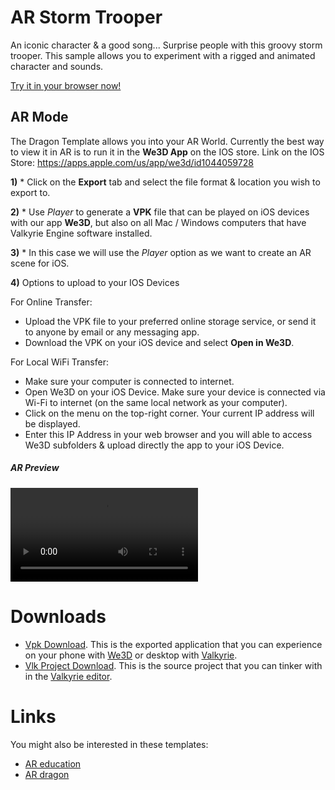 
# AR Storm Trooper
An iconic character & a good song... Surprise people with this groovy storm trooper. This sample allows you to experiment with a rigged and animated character and sounds.

[Try it in your browser now!](/vlk/samples/ar-storm-trooper/Storm-Trooper-Sample-V2.vpk)

## AR Mode 
The Dragon Template allows you into your AR World. Currently the best way to view it in AR is to run it in the **We3D App** on the IOS store. 
Link on the IOS Store: https://apps.apple.com/us/app/we3d/id1044059728


**1)**  * Click on the **Export** tab and select the file format & location you wish to export to.

**2)** * Use *Player* to generate a **VPK** file that can be played on iOS devices with our app **We3D**, but also on all Mac / Windows computers that have Valkyrie Engine software installed.

**3)** * In this case we will use the *Player* option as we want to create an AR scene for iOS.

**4)** Options to upload to your IOS Devices 

For Online Transfer:

* Upload the VPK file to your preferred online storage service, or send it to anyone by email or any messaging app.
* Download the VPK on your iOS device and select **Open in We3D**.

For Local WiFi Transfer:

* Make sure your computer is connected to internet.
* Open We3D on your iOS Device. Make sure your device is connected via Wi-Fi to internet (on the same local network as your computer).
* Click on the menu on the top-right corner. Your current IP address will be displayed.
* Enter this IP Address in your web browser and you will able to access We3D subfolders & upload directly the app to your iOS Device.

##### AR Preview
![stormtrooper_rig_ar_03](https://cdn2.talansoft.com/ftp/vids/storm_trooper_01/stormtrooper_rig_ar_03.mp4)

# Downloads

- [Vpk Download](https://cdn2.talansoft.com/ftp/samples/Storm-Trooper-Sample-V2.vpk). This is the exported application that you can experience on your phone with [We3D](/vlk/downloads#we3d) or desktop with [Valkyrie](/vlk/downloads#vlk).
- [Vlk Project Download](https://cdn2.talansoft.com/ftp/samples/Storm-Trooper-Sample-V2.zip). This is the source project that you can tinker with in the [Valkyrie editor](/vlk/downloads#vlk).

# Links

You might also be interested in these templates:

- [AR education](./ar-education)
- [AR dragon](./ar-dragon)
